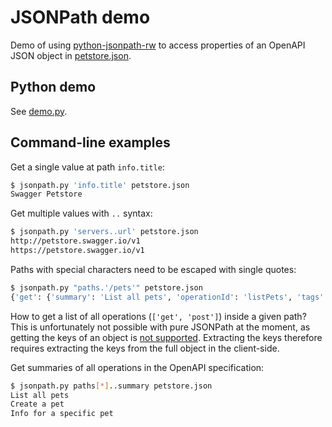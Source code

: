 # JSONPath demo

Demo of using [python-jsonpath-rw](https://github.com/kennknowles/python-jsonpath-rw) to access properties of an OpenAPI JSON object in [petstore.json](./petstore.json).

## Python demo

See [demo.py](./demo.py).

## Command-line examples

Get a single value at path `info.title`:

```bash
$ jsonpath.py 'info.title' petstore.json
Swagger Petstore
```

Get multiple values with `..` syntax:

```bash
$ jsonpath.py 'servers..url' petstore.json
http://petstore.swagger.io/v1
https://petstore.swagger.io/v1
```

Paths with special characters need to be escaped with single quotes:

```bash
$ jsonpath.py "paths.'/pets'" petstore.json
{'get': {'summary': 'List all pets', 'operationId': 'listPets', 'tags': ['pets'], 'parameters': [{'name': 'limit', 'in': 'query', 'description': 'How many items to return at one time (max 100)', 'required': False, 'schema': {'type': 'integer', 'format': 'int32'}}], 'responses': {'200': {'description': 'A paged array of pets', 'headers': {'x-next': {'description': 'A link to the next page of responses', 'schema': {'type': 'string'}}}, 'content': {'application/json': {'schema': {'$ref': '#/components/schemas/Pets'}}}}, 'default': {'description': 'unexpected error', 'content': {'application/json': {'schema': {'$ref': '#/components/schemas/Error'}}}}}}, 'post': {'summary': 'Create a pet', 'operationId': 'createPets', 'tags': ['pets'], 'responses': {'201': {'description': 'Null response'}, 'default': {'description': 'unexpected error', 'content': {'application/json': {'schema': {'$ref': '#/components/schemas/Error'}}}}}}}
```

How to get a list of all operations (`['get', 'post']`) inside a given path? This is unfortunately not possible with pure JSONPath at the moment, as getting the keys of an object is [not supported](https://github.com/json-path/JsonPath/issues/439). Extracting the keys therefore requires extracting the keys from the full object in the client-side.

Get summaries of all operations in the OpenAPI specification:

```bash
$ jsonpath.py paths[*]..summary petstore.json
List all pets
Create a pet
Info for a specific pet
```
